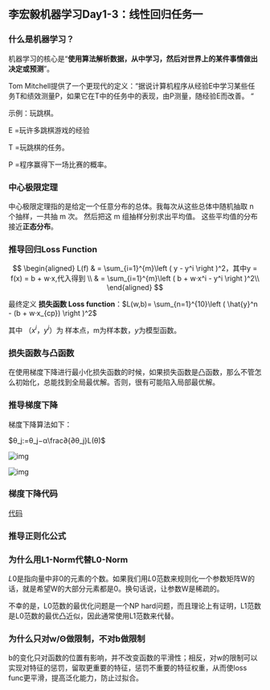## 李宏毅机器学习Day1-3：线性回归任务一

### 什么是机器学习？

机器学习的核心是“**使用算法解析数据，从中学习，然后对世界上的某件事情做出决定或预测**”。

Tom Mitchell提供了一个更现代的定义：“据说计算机程序从经验E中学习某些任务T和绩效测量P，如果它在T中的任务中的表现，由P测量，随经验E而改善。 “

示例：玩跳棋。

E =玩许多跳棋游戏的经验

T =玩跳棋的任务。

P =程序赢得下一场比赛的概率。

### 中心极限定理

中心极限定理指的是给定一个任意分布的总体。我每次从这些总体中随机抽取 n 个抽样，一共抽 m 次。 然后把这 m 组抽样分别求出平均值。 这些平均值的分布接近**正态分布**。



### 推导回归Loss Function

$$
\begin{aligned}  
L(f) & = \sum_{i=1}^{m}\left ( y - y^i \right )^2，其中y = f(x) =  b + w·x,代入得到 \\
& = \sum_{i=1}^{m}\left ( b + w·x^i - y^i \right )^2\\
\end{aligned}
$$

最终定义 **损失函数 Loss function**：$L(w,b)= \sum_{n=1}^{10}\left ( \hat{y}^n - (b + w·x_{cp}) \right )^2​$

其中 $（x^i，y^i）$为 样本点，m为样本数，$y$为模型函数。

### 损失函数与凸函数

在使用梯度下降进行最小化损失函数的时候，如果损失函数是凸函数，那么不管怎么初始化，总能找到全局最优解。否则，很有可能陷入局部最优解。

### 推导梯度下降

梯度下降算法如下：

$θ_j:=θ_j−α\frac∂{∂θ_j}L(θ)$

![img](https://upload-images.jianshu.io/upload_images/3850035-7333735bfd8bfc97.png?imageMogr2/auto-orient/strip%7CimageView2/2/w/774/format/webp)

![img](https://upload-images.jianshu.io/upload_images/3850035-6c5244dfeab39681.png?imageMogr2/auto-orient/strip%7CimageView2/2/w/888/format/webp)

### 梯度下降代码

[代码](<https://github.com/CrazyXiao/machine-learning/blob/master/code/linear_regression/linear_regession_simple.py>)

### 推导正则化公式

### 为什么用L1-Norm代替L0-Norm

$L0$是指向量中非0的元素的个数。如果我们用$L0​$范数来规则化一个参数矩阵W的话，就是希望W的大部分元素都是0。换句话说，让参数W是稀疏的。

不幸的是，L0范数的最优化问题是一个NP hard问题，而且理论上有证明，L1范数是L0范数的最优凸近似，因此通常使用L1范数来代替。

### 为什么只对w/Θ做限制，不对b做限制

b的变化只对函数的位置有影响，并不改变函数的平滑性；相反，对w的限制可以实现对特征的惩罚，留取更重要的特征，惩罚不重要的特征权重，从而使loss func更平滑，提高泛化能力，防止过拟合。

